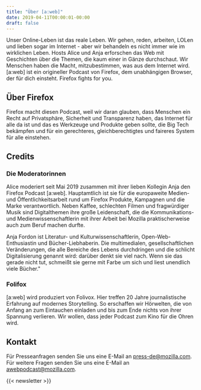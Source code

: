 ```yaml
---
title: "Über [a:web]"
date: 2019-04-11T00:00:01-00:00
draft: false
---
```


Unser Online-Leben ist das reale Leben. Wir gehen, reden, arbeiten, LOLen und lieben sogar im Internet - aber wir behandeln es nicht immer wie im wirklichen Leben. Hosts Alice und Anja erforschen das Web mit Geschichten über die Themen, die kaum einer in Gänze durchschaut. Wir Menschen haben die Macht, mitzubestimmen, was aus dem Internet wird. [a:web] ist ein origineller Podcast von Firefox, dem unabhängigen Browser, der für dich einsteht. Firefox fights for you.

## Über Firefox

Firefox macht diesen Podcast, weil wir daran glauben, dass Menschen ein Recht auf Privatsphäre, Sicherheit und Transparenz haben, das Internet für alle da ist und das es Werkzeuge und Produkte geben sollte, die Big Tech bekämpfen und für ein gerechteres, gleichberechtigtes und faireres System für alle einstehen.

## Credits

### Die Moderatorinnen

Alice moderiert seit Mai 2019 zusammen mit ihrer lieben Kollegin Anja den Firefox Podcast [a:web]. Hauptamtlich ist sie für die europaweite Medien- und Öffentlichkeitsarbeit rund um Firefox Produkte, Kampagnen und die Marke verantwortlich. Neben Kaffee, schlechten Filmen und fragwürdiger Musik sind Digitalthemen ihre große Leidenschaft, die die Kommunikations- und Medienwissenschaftlerin mit ihrer Arbeit bei Mozilla praktischerweise auch zum Beruf machen durfte.

Anja Fordon ist Literatur- und Kulturwissenschaftlerin, Open-Web-Enthusiastin und Bücher-Liebhaberin. Die multimedialen, gesellschaftlichen Veränderungen, die alle Bereiche des Lebens durchdringen und die schlicht Digitalisierung genannt wird: darüber denkt sie viel nach. Wenn sie das gerade nicht tut, schmeißt sie gerne mit Farbe um sich und liest unendlich viele Bücher."

### Folifox

[a:web] wird produziert von Folivox. Hier treffen 20 Jahre journalistische Erfahrung auf modernes Storytelling. So erschaffen wir Hörwelten, die von Anfang an zum Eintauchen einladen und bis zum Ende nichts von ihrer Spannung verlieren. Wir wollen, dass jeder Podcast zum Kino für die Ohren wird.

## Kontakt

Für Presseanfragen senden Sie uns eine E-Mail an press-de@mozilla.com. Für weitere Fragen senden Sie uns eine E-Mail an awebpodcast@mozilla.com.

{{< newsletter >}}
